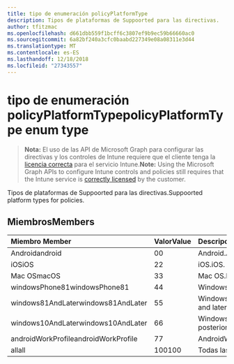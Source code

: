 ```yaml
---
title: tipo de enumeración policyPlatformType
description: Tipos de plataformas de Suppoorted para las directivas.
author: tfitzmac
ms.openlocfilehash: d661dbb559f1bcff6c3807ef9b9ec59b66660ac0
ms.sourcegitcommit: 6a82bf240a3cfc0baabd227349e08a08311e3d44
ms.translationtype: MT
ms.contentlocale: es-ES
ms.lasthandoff: 12/18/2018
ms.locfileid: "27343557"
---
```

# <a name="policyplatformtype-enum-type"></a><span data-ttu-id="b4c10-103">tipo de enumeración policyPlatformType</span><span class="sxs-lookup"><span data-stu-id="b4c10-103">policyPlatformType enum type</span></span>

> <span data-ttu-id="b4c10-104">**Nota:** El uso de las API de Microsoft Graph para configurar las directivas y los controles de Intune requiere que el cliente tenga la [licencia correcta](https://go.microsoft.com/fwlink/?linkid=839381) para el servicio Intune.</span><span class="sxs-lookup"><span data-stu-id="b4c10-104">**Note:** Using the Microsoft Graph APIs to configure Intune controls and policies still requires that the Intune service is [correctly licensed](https://go.microsoft.com/fwlink/?linkid=839381) by the customer.</span></span>

<span data-ttu-id="b4c10-105">Tipos de plataformas de Suppoorted para las directivas.</span><span class="sxs-lookup"><span data-stu-id="b4c10-105">Suppoorted platform types for policies.</span></span>
## <a name="members"></a><span data-ttu-id="b4c10-106">Miembros</span><span class="sxs-lookup"><span data-stu-id="b4c10-106">Members</span></span>
|<span data-ttu-id="b4c10-107">Miembro	</span><span class="sxs-lookup"><span data-stu-id="b4c10-107">Member</span></span>|<span data-ttu-id="b4c10-108">Valor</span><span class="sxs-lookup"><span data-stu-id="b4c10-108">Value</span></span>|<span data-ttu-id="b4c10-109">Descripción</span><span class="sxs-lookup"><span data-stu-id="b4c10-109">Description</span></span>|
|:---|:---|:---|
|<span data-ttu-id="b4c10-110">Android</span><span class="sxs-lookup"><span data-stu-id="b4c10-110">android</span></span>|<span data-ttu-id="b4c10-111">0</span><span class="sxs-lookup"><span data-stu-id="b4c10-111">0</span></span>|<span data-ttu-id="b4c10-112">Android.</span><span class="sxs-lookup"><span data-stu-id="b4c10-112">Android.</span></span>|
|<span data-ttu-id="b4c10-113">iOS</span><span class="sxs-lookup"><span data-stu-id="b4c10-113">iOS</span></span>|<span data-ttu-id="b4c10-114">2</span><span class="sxs-lookup"><span data-stu-id="b4c10-114">2</span></span>|<span data-ttu-id="b4c10-115">iOS.</span><span class="sxs-lookup"><span data-stu-id="b4c10-115">iOS.</span></span>|
|<span data-ttu-id="b4c10-116">Mac OS</span><span class="sxs-lookup"><span data-stu-id="b4c10-116">macOS</span></span>|<span data-ttu-id="b4c10-117">3</span><span class="sxs-lookup"><span data-stu-id="b4c10-117">3</span></span>|<span data-ttu-id="b4c10-118">Mac OS.</span><span class="sxs-lookup"><span data-stu-id="b4c10-118">MacOS.</span></span>|
|<span data-ttu-id="b4c10-119">windowsPhone81</span><span class="sxs-lookup"><span data-stu-id="b4c10-119">windowsPhone81</span></span>|<span data-ttu-id="b4c10-120">4</span><span class="sxs-lookup"><span data-stu-id="b4c10-120">4</span></span>|<span data-ttu-id="b4c10-121">WindowsPhone 8.1.</span><span class="sxs-lookup"><span data-stu-id="b4c10-121">WindowsPhone 8.1.</span></span>|
|<span data-ttu-id="b4c10-122">windows81AndLater</span><span class="sxs-lookup"><span data-stu-id="b4c10-122">windows81AndLater</span></span>|<span data-ttu-id="b4c10-123">5</span><span class="sxs-lookup"><span data-stu-id="b4c10-123">5</span></span>|<span data-ttu-id="b4c10-124">Windows 8.1 y posterior</span><span class="sxs-lookup"><span data-stu-id="b4c10-124">Windows 8.1 and later</span></span>|
|<span data-ttu-id="b4c10-125">windows10AndLater</span><span class="sxs-lookup"><span data-stu-id="b4c10-125">windows10AndLater</span></span>|<span data-ttu-id="b4c10-126">6</span><span class="sxs-lookup"><span data-stu-id="b4c10-126">6</span></span>|<span data-ttu-id="b4c10-127">Windows 10 y versiones posteriores.</span><span class="sxs-lookup"><span data-stu-id="b4c10-127">Windows 10 and later.</span></span>|
|<span data-ttu-id="b4c10-128">androidWorkProfile</span><span class="sxs-lookup"><span data-stu-id="b4c10-128">androidWorkProfile</span></span>|<span data-ttu-id="b4c10-129">7</span><span class="sxs-lookup"><span data-stu-id="b4c10-129">7</span></span>|<span data-ttu-id="b4c10-130">AndroidWorkProfile.</span><span class="sxs-lookup"><span data-stu-id="b4c10-130">AndroidWorkProfile.</span></span>|
|<span data-ttu-id="b4c10-131">all</span><span class="sxs-lookup"><span data-stu-id="b4c10-131">all</span></span>|<span data-ttu-id="b4c10-132">100</span><span class="sxs-lookup"><span data-stu-id="b4c10-132">100</span></span>|<span data-ttu-id="b4c10-133">Todas las plataformas.</span><span class="sxs-lookup"><span data-stu-id="b4c10-133">All platforms.</span></span>|



